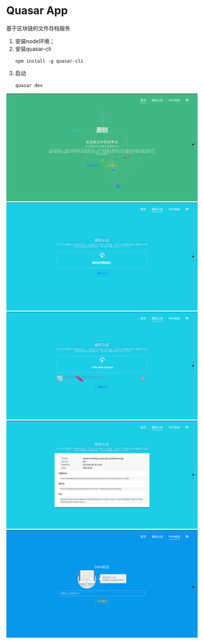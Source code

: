 # Quasar App

基于区块链的文件存档服务

1. 安装node环境；
2. 安装quasar-cli
    ```
    npm install -g quasar-cli
    ```
3. 启动
    ```
    quasar dev
    ```

![](images/QQ截图20180626181028.png)
![](images/QQ截图20180626181043.png)
![](images/QQ截图20180626181057.png)
![](images/QQ截图20180626181113.png)
![](images/QQ截图20180626181119.png)
